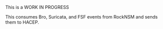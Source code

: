 This is a WORK IN PROGRESS

This consumes Bro, Suricata, and FSF events from RockNSM and sends
them to HACEP.
